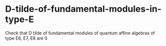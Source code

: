 # D-tilde-of-fundamental-modules-in-type-E
Check that D tilde of fundamental modules of quantum affine algebras of type E6, E7, E8 are 0
